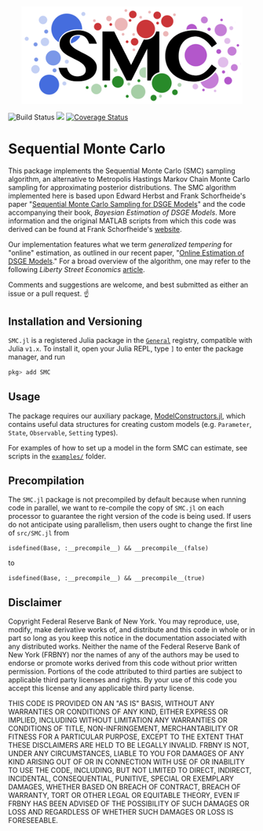 <p align="center">
<img width="450px" src="https://github.com/FRBNY-DSGE/SMC.jl/blob/master/docs/smc_logo_thin_crop.png" alt="SMC.jl"/>
</p>

![Build Status](https://github.com/FRBNY-DSGE/SMC.jl/workflows/build/badge.svg?branch=master)
[![](https://img.shields.io/badge/docs-latest-blue.svg)](https://frbny-dsge.github.io/SMC.jl/latest)
[![Coverage Status](https://coveralls.io/repos/github/FRBNY-DSGE/SMC.jl/badge.svg?branch=master)](https://coveralls.io/github/FRBNY-DSGE/SMC.jl?branch=master)

# Sequential Monte Carlo

This package implements the Sequential Monte Carlo (SMC) sampling algorithm, an alternative to Metropolis Hastings Markov Chain Monte Carlo sampling for approximating posterior distributions. The SMC algorithm implemented here is based upon Edward Herbst and Frank Schorfheide's paper "[Sequential Monte Carlo Sampling for DSGE Models](http://dx.doi.org/10.1002/jae.2397)" and the code accompanying their book, *Bayesian Estimation of DSGE Models*. More information and the original MATLAB scripts from which this code was derived can be found at Frank Schorfheide's [website](https://sites.sas.upenn.edu/schorf/pages/bayesian-estimation-dsge-models).

Our implementation features what we term *generalized tempering* for "online" estimation, as outlined in our recent paper, "[Online Estimation of DSGE Models](https://papers.ssrn.com/sol3/papers.cfm?abstract_id=3426004)." For a broad overview of the algorithm, one may refer to the following *Liberty Street Economics* [article](https://libertystreeteconomics.newyorkfed.org/2019/08/online-estimation-of-dsge-models.html).

Comments and suggestions are welcome, and best submitted as either an issue or a pull request. :point_up:

## Installation and Versioning

`SMC.jl` is a registered Julia package in the [`General`](https://github.com/JuliaRegistries/General) registry, compatible with Julia `v1.x`. To install it, open your Julia REPL, type `]` to enter the package manager, and run

```julia
pkg> add SMC
```

## Usage

The package requires our auxiliary package, [ModelConstructors.jl](https://github.com/FRBNY-DSGE/ModelConstructors.jl), which contains useful data structures for creating custom models (e.g. `Parameter`, `State`, `Observable`, `Setting` types).

For examples of how to set up a model in the form SMC can estimate, see scripts in the [`examples/`](https://github.com/FRBNY-DSGE/SMC.jl/tree/master/examples) folder.

## Precompilation

The `SMC.jl` package is not precompiled by default because when running code in parallel, we want to re-compile
the copy of `SMC.jl` on each processor to guarantee the right version of the code is being used. If users do not
anticipate using parallelism, then users ought to change the first line of `src/SMC.jl` from

```
isdefined(Base, :__precompile__) && __precompile__(false)
```

to

```
isdefined(Base, :__precompile__) && __precompile__(true)
```

## Disclaimer

Copyright Federal Reserve Bank of New York. You may reproduce, use, modify, make derivative works of, and distribute and this code in whole or in part so long as you keep this notice in the documentation associated with any distributed works. Neither the name of the Federal Reserve Bank of New York (FRBNY) nor the names of any of the authors may be used to endorse or promote works derived from this code without prior written permission. Portions of the code attributed to third parties are subject to applicable third party licenses and rights. By your use of this code you accept this license and any applicable third party license.

THIS CODE IS PROVIDED ON AN "AS IS" BASIS, WITHOUT ANY WARRANTIES OR CONDITIONS OF ANY KIND, EITHER EXPRESS OR IMPLIED, INCLUDING WITHOUT LIMITATION ANY WARRANTIES OR CONDITIONS OF TITLE, NON-INFRINGEMENT, MERCHANTABILITY OR FITNESS FOR A PARTICULAR PURPOSE, EXCEPT TO THE EXTENT THAT THESE DISCLAIMERS ARE HELD TO BE LEGALLY INVALID. FRBNY IS NOT, UNDER ANY CIRCUMSTANCES, LIABLE TO YOU FOR DAMAGES OF ANY KIND ARISING OUT OF OR IN CONNECTION WITH USE OF OR INABILITY TO USE THE CODE, INCLUDING, BUT NOT LIMITED TO DIRECT, INDIRECT, INCIDENTAL, CONSEQUENTIAL, PUNITIVE, SPECIAL OR EXEMPLARY DAMAGES, WHETHER BASED ON BREACH OF CONTRACT, BREACH OF WARRANTY, TORT OR OTHER LEGAL OR EQUITABLE THEORY, EVEN IF FRBNY HAS BEEN ADVISED OF THE POSSIBILITY OF SUCH DAMAGES OR LOSS AND REGARDLESS OF WHETHER SUCH DAMAGES OR LOSS IS FORESEEABLE.
